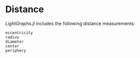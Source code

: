# Distance
*LightGraphs.jl* includes the following distance measurements:

```@docs
eccentricity
radius
diameter
center
periphery
```
